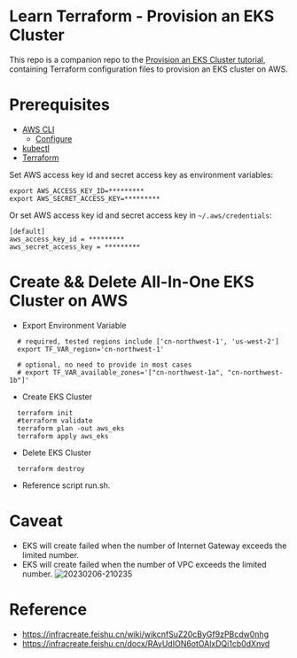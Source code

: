 # Learn Terraform - Provision an EKS Cluster

This repo is a companion repo to
the [Provision an EKS Cluster tutorial](https://developer.hashicorp.com/terraform/tutorials/kubernetes/eks), containing
Terraform configuration files to provision an EKS cluster on AWS.

# Prerequisites

* [AWS CLI](https://docs.amazonaws.cn/cli/latest/userguide/getting-started-install.html)
    * [Configure](https://docs.amazonaws.cn/cli/latest/userguide/cli-configure-quickstart.html)
* [kubectl](https://kubernetes.io/zh-cn/docs/reference/kubectl/)
* [Terraform](https://developer.hashicorp.com/terraform/tutorials/aws-get-started/install-cli)

Set AWS access key id and secret access key as environment variables:

```shell
export AWS_ACCESS_KEY_ID=*********
export AWS_SECRET_ACCESS_KEY=*********
```

Or set AWS access key id and secret access key in `~/.aws/credentials`:

```shell
[default]
aws_access_key_id = *********
aws_secret_access_key = *********
```

# Create && Delete All-In-One EKS Cluster on AWS

* Export Environment Variable

```
  # required, tested regions include ['cn-northwest-1', 'us-west-2']
  export TF_VAR_region='cn-northwest-1'
  
  # optional, no need to provide in most cases
  # export TF_VAR_available_zones='["cn-northwest-1a", "cn-northwest-1b"]'
```

* Create EKS Cluster

```
  terraform init
  #terraform validate
  terraform plan -out aws_eks
  terraform apply aws_eks
```

* Delete EKS Cluster

```
  terraform destroy
```

* Reference script run.sh.

# Caveat

* EKS will create failed when the number of Internet Gateway exceeds the limited number.
* EKS will create failed when the number of VPC exceeds the limited number.
  ![20230206-210235](https://user-images.githubusercontent.com/4612618/216978211-7d69f016-c2b9-406d-8736-cffe67762936.jpeg)

# Reference

* https://infracreate.feishu.cn/wiki/wikcnfSuZ20cByGf9zPBcdw0nhg
* https://infracreate.feishu.cn/docx/RAyUdION6otOAlxDQi1cb0dXnyd
